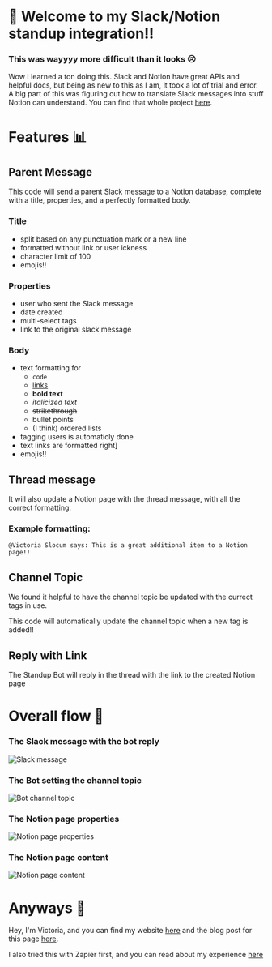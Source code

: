 # 👋 Welcome to my Slack/Notion standup integration!!
### This was wayyyy more difficult than it looks 😢

Wow I learned a ton doing this. Slack and Notion have great APIs and helpful docs, but being as new to this as I am, it took a lot of trial and error. A big part of this was figuring out how to translate Slack messages into stuff Notion can understand. You can find that whole project [here](https://github.com/victoriaslocum752/slack-notion-translation). 

 
# Features 📊  
## Parent Message  
This code will send a parent Slack message to a Notion database, complete with a title, properties, and a perfectly formatted body.  

### Title  
- split based on any punctuation mark or a new line
- formatted without link or user ickness
- character limit of 100
- emojis!!  

### Properties  
- user who sent the Slack message
- date created
- multi-select tags
- link to the original slack message  

### Body  
- text formatting for 
  - `code`
  - [links](https://findtheinvisiblecow.com/)
  - **bold text**
  - *italicized text*
  - ~~strikethrough~~
  - bullet points
  - (I think) ordered lists
- tagging users is automaticly done
- text links are formatted right]
- emojis!!

## Thread message  
It will also update a Notion page with the thread message, with all the correct formatting.  

### Example formatting:   
```
@Victoria Slocum says: This is a great additional item to a Notion page!! 
```

## Channel Topic  
We found it helpful to have the channel topic be updated with the currect tags in use.  

This code will automatically update the channel topic when a new tag is added!!  

## Reply with Link
The Standup Bot will reply in the thread with the link to the created Notion page  

 
# Overall flow 🌊

### The Slack message with the bot reply
![Slack message](https://user-images.githubusercontent.com/80417010/132265418-8299f108-1241-4026-8715-f967cd5e57ca.png)  
### The Bot setting the channel topic
![Bot channel topic](https://user-images.githubusercontent.com/80417010/132265440-50f9a127-0317-4343-8f73-2663393d7327.png)  
### The Notion page properties
![Notion page properties](https://user-images.githubusercontent.com/80417010/132265455-d4a1c3d5-2e29-45b6-9d2c-0bd3ceb83b11.png)  
### The Notion page content
![Notion page content](https://user-images.githubusercontent.com/80417010/132265462-0d79a0d1-07bb-4942-b2ec-7e95654bd72b.png)

 
# Anyways 👋
Hey, I'm Victoria, and you can find my website [here](https://victoriaslocum.com) and the blog post for this page [here](https://comingsoon.com).  

I also tried this with Zapier first, and you can read about my experience [here](https://dev.to/victoriaslocum/a-notion-slack-integration-for-standups-5egn)
